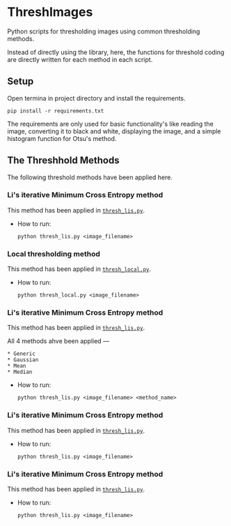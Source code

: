 # ThreshImages

Python scripts for thresholding images using common thresholding methods.

Instead of directly using the library, here, the functions for threshold coding are directly written for each method in each script.

## Setup

Open termina in project directory and install the requirements.

```pip install -r requirements.txt```

The requirements are only used for basic functionality's like reading the image, converting it to black and white, displaying the image, and a simple histogram function for Otsu's method.

## The Threshhold Methods

The following threshold methods have been applied here.

### Li's iterative Minimum Cross Entropy method

This method has been applied in [```thresh_lis.py```](https://github.com/arnav-deep/ThreshImages/blob/main/thresh_lis.py).

  * How to run:
  
      ```python thresh_lis.py <image_filename>```

### Local thresholding method

This method has been applied in [```thresh_local.py```](https://github.com/arnav-deep/ThreshImages/blob/main/thresh_local.py).

  * How to run:
  
      ```python thresh_local.py <image_filename>```

### Li's iterative Minimum Cross Entropy method

This method has been applied in [```thresh_lis.py```](https://github.com/arnav-deep/ThreshImages/blob/main/thresh_lis.py).

All 4 methods ahve been applied —

    * Generic
    * Gaussian
    * Mean
    * Median

  * How to run:
  
      ```python thresh_lis.py <image_filename> <method_name>```

### Li's iterative Minimum Cross Entropy method

This method has been applied in [```thresh_lis.py```](https://github.com/arnav-deep/ThreshImages/blob/main/thresh_lis.py).

  * How to run:
  
      ```python thresh_lis.py <image_filename>```

### Li's iterative Minimum Cross Entropy method

This method has been applied in [```thresh_lis.py```](https://github.com/arnav-deep/ThreshImages/blob/main/thresh_lis.py).

  * How to run:
  
      ```python thresh_lis.py <image_filename>```

